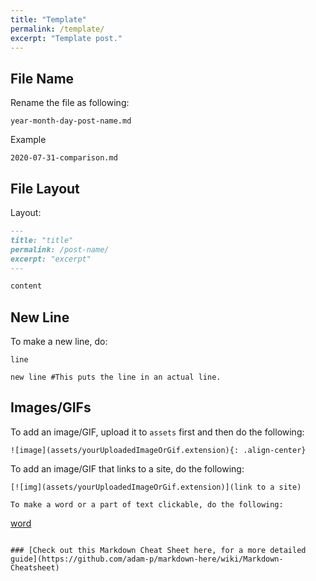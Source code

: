 ```yaml
---
title: "Template"
permalink: /template/
excerpt: "Template post."
---
```


## File Name
Rename the file as following:

```
year-month-day-post-name.md
```

Example

```
2020-07-31-comparison.md
```

## File Layout

Layout:

```md
---
title: "title"
permalink: /post-name/
excerpt: "excerpt"
---

content
```

## New Line

To make a new line, do:
```
line

new line #This puts the line in an actual line.
```

## Images/GIFs

To add an image/GIF, upload it to `assets` first and then do the following:

```
![image](assets/yourUploadedImageOrGif.extension){: .align-center}
```

To add an image/GIF that links to a site, do the following:

```
[![img](assets/yourUploadedImageOrGif.extension)](link to a site)

To make a word or a part of text clickable, do the following:

```
[word](link)
```

### [Check out this Markdown Cheat Sheet here, for a more detailed guide](https://github.com/adam-p/markdown-here/wiki/Markdown-Cheatsheet)